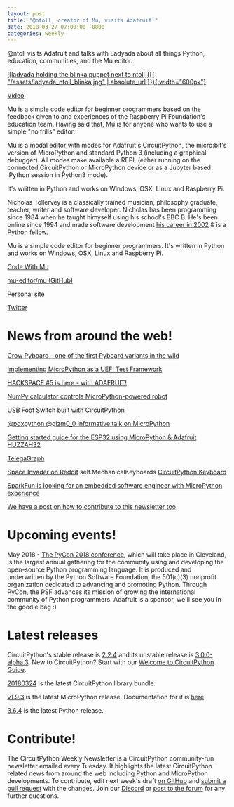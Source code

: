 ```yaml
---
layout: post
title: "@ntoll, creator of Mu, visits Adafruit!"
date: 2018-03-27 07:00:00 -0800
categories: weekly
---
```


@ntoll visits Adafruit and talks with Ladyada about all things Python, education, communities, and the Mu editor.

[![ladyada holding the blinka puppet next to ntoll]({{ "/assets/ladyada_ntoll_blinka.jpg" | absolute_url }}){:width="600px"}](https://youtu.be/L1wYvTRzM2c)

[Video](https://youtu.be/L1wYvTRzM2c)

Mu is a simple code editor for beginner programmers based on the feedback given to and experiences of the Raspberry Pi Foundation's education team. Having said that, Mu is for anyone who wants to use a simple "no frills" editor.

Mu is a modal editor with modes for Adafruit's CircuitPython, the micro:bit's version of MicroPython and standard Python 3 (including a graphical debugger). All modes make available a REPL (either running on the connected CircuitPython or MicroPython device or as a Jupyter based iPython session in Python3 mode).

It's written in Python and works on Windows, OSX, Linux and Raspberry Pi.

Nicholas Tollervey is a classically trained musician, philosophy graduate, teacher, writer and software developer. Nicholas has been programming since 1984 when he taught himyself using his school's BBC B. He's been online since 1994 and made software development [his career in 2002](http://ntoll.org/about/) & is a [Python fellow](https://www.python.org/psf/).

Mu is a simple code editor for beginner programmers. It's written in Python and works on Windows, OSX, Linux and Raspberry Pi.

[Code With Mu](https://codewith.mu/)

[mu-editor/mu (GitHub)](https://github.com/mu-editor/mu)

[Personal site](http://ntoll.org/)

[Twitter](https://twitter.com/ntoll/)

# News from around the web!
[Crow Pyboard - one of the first Pyboard variants in the wild](https://www.elecrow.com/crow-pyboard.html)

[Implementing MicroPython as a UEFI Test Framework](https://software.intel.com/en-us/blogs/2018/03/08/implementing-micropython-as-a-uefi-test-framework)

[HACKSPACE #5 is here - with ADAFRUIT!](https://hackspace.raspberrypi.org/issues/5)

[NumPy calculator controls MicroPython-powered robot](https://youtu.be/Az5W-PsQP64)

[USB Foot Switch built with CircuitPython](https://learn.adafruit.com/USB-foot-switch-circuit-python)

[@pdxpython @gizm0_0 informative talk on MicroPython](https://github.com/gizm00/pdxpython_meetup_march22)

[Getting started guide for the ESP32 using MicroPython & Adafruit HUZZAH32](https://github.com/pvanallen/esp32-getstarted)

[TelegaGraph](https://github.com/Lepeshka92/TelegaGraph)

[Space Invader on Reddit](https://www.reddit.com/r/MechanicalKeyboards/comments/87523d/space_invader_update/) self.MechanicalKeyboards [CircuitPython Keyboard](https://i.imgur.com/MSkAxRG.jpg)

[SparkFun is looking for an embedded software engineer with MicroPython experience](https://www.sparkfun.com/jobs/89)

[We have a post on how to contribute to this newsletter too](https://blog.adafruit.com/2018/03/22/contribute-to-the-circuitpython-weekly-newsletter-adafruit-on-github-circuitpython/)

# Upcoming events!
May 2018 - [The PyCon 2018 conference](https://us.pycon.org/2018/about/), which will take place in Cleveland, is the largest annual gathering for the community using and developing the open-source Python programming language. It is produced and underwritten by the Python Software Foundation, the 501(c)(3) nonprofit organization dedicated to advancing and promoting Python. Through PyCon, the PSF advances its mission of growing the international community of Python programmers. Adafruit is a sponsor, we'll see you in the goodie bag :)

# Latest releases

CircuitPython's stable release is [2.2.4](https://github.com/adafruit/circuitpython/releases/latest) and its unstable release is [3.0.0-alpha.3](https://github.com/adafruit/circuitpython/releases). New to CircuitPython? Start with our [Welcome to CircuitPython Guide](https://learn.adafruit.com/welcome-to-circuitpython).

[20180324](https://github.com/adafruit/Adafruit_CircuitPython_Bundle/releases/latest) is the latest CircuitPython library bundle.

[v1.9.3](https://micropython.org/download) is the latest MicroPython release. Documentation for it is [here](http://docs.micropython.org/en/latest/pyboard/).

[3.6.4](https://www.python.org/downloads/) is the latest Python release.

# Contribute!

The CircuitPython Weekly Newsletter is a CircuitPython community-run newsletter emailed every Tuesday. It highlights the latest CircuitPython related news from around the web including Python and MicroPython developments. To contribute, edit next week's draft [on GitHub](https://github.com/adafruit/circuitpython-weekly-newsletter/tree/gh-pages/_drafts) and [submit a pull request](https://help.github.com/articles/editing-files-in-your-repository/) with the changes. Join our [Discord](https://adafru.it/discord) or [post to the forum](https://forums.adafruit.com/viewforum.php?f=60) for any further questions.

